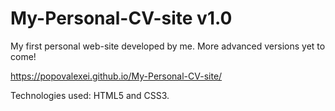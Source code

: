 # My-Personal-CV-site v1.0
My first personal web-site developed by me. More advanced versions yet to come!

https://popovalexei.github.io/My-Personal-CV-site/

Technologies used: HTML5 and CSS3.
